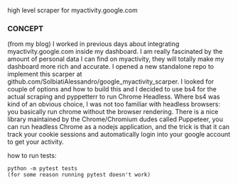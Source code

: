 high level scraper for myactivity.google.com

### CONCEPT
(from my blog)
I worked in previous days about integrating myactivity.google.com inside my dashboard. I am really fascinated by the amount of personal data I can find on myactivity, they will totally make my dashboard more rich and accurate. I opened a new standalone repo to implement this scarper at github.com/SolbiatiAlessandro/google_myactivity_scarper. I looked for couple of options and how to build this and I decided to use bs4 for the actual scraping and pyppetterr to run Chrome Headless. Where bs4 was kind of an obvious choice, I was not too familiar with headless browsers: you basically run chrome without the browser rendering. There is a nice library maintained by the Chrome/Chromium dudes called Puppeteer, you can run headless Chrome as a nodejs application, and the trick is that it can track your cookie sessions and automatically login into your google account to get your activity.


how to run tests:

```
python -m pytest tests
(for some reason running pytest doesn't work)
```
